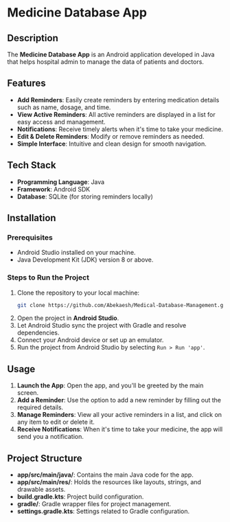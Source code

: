 # Medicine Database App

## Description

The **Medicine Database App** is an Android application developed in Java that helps hospital admin to manage the data of patients and doctors.
## Features

- **Add Reminders**: Easily create reminders by entering medication details such as name, dosage, and time.
- **View Active Reminders**: All active reminders are displayed in a list for easy access and management.
- **Notifications**: Receive timely alerts when it's time to take your medicine.
- **Edit & Delete Reminders**: Modify or remove reminders as needed.
- **Simple Interface**: Intuitive and clean design for smooth navigation.

## Tech Stack

- **Programming Language**: Java
- **Framework**: Android SDK
- **Database**: SQLite (for storing reminders locally)

## Installation

### Prerequisites

- Android Studio installed on your machine.
- Java Development Kit (JDK) version 8 or above.

### Steps to Run the Project

1. Clone the repository to your local machine:
   ```bash
   git clone https://github.com/Abekaesh/Medical-Database-Management.git
   ```
2. Open the project in **Android Studio**.
3. Let Android Studio sync the project with Gradle and resolve dependencies.
4. Connect your Android device or set up an emulator.
5. Run the project from Android Studio by selecting `Run > Run 'app'`.

## Usage

1. **Launch the App**: Open the app, and you'll be greeted by the main screen.
2. **Add a Reminder**: Use the option to add a new reminder by filling out the required details.
3. **Manage Reminders**: View all your active reminders in a list, and click on any item to edit or delete it.
4. **Receive Notifications**: When it's time to take your medicine, the app will send you a notification.

## Project Structure

- **app/src/main/java/**: Contains the main Java code for the app.
- **app/src/main/res/**: Holds the resources like layouts, strings, and drawable assets.
- **build.gradle.kts**: Project build configuration.
- **gradle/**: Gradle wrapper files for project management.
- **settings.gradle.kts**: Settings related to Gradle configuration.
